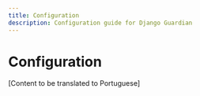 ```yaml
---
title: Configuration
description: Configuration guide for Django Guardian
---
```


# Configuration

[Content to be translated to Portuguese]

<!-- This page content will be translated from the main English configuration.md -->
